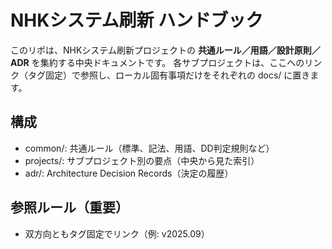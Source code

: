 # NHKシステム刷新 ハンドブック
このリポは、NHKシステム刷新プロジェクトの **共通ルール／用語／設計原則／ADR** を集約する中央ドキュメントです。
各サブプロジェクトは、ここへのリンク（タグ固定）で参照し、ローカル固有事項だけをそれぞれの docs/ に置きます。
## 構成
- common/: 共通ルール（標準、記法、用語、DD判定規則など）
- projects/: サブプロジェクト別の要点（中央から見た索引）
- adr/: Architecture Decision Records（決定の履歴）
## 参照ルール（重要）
- 双方向ともタグ固定でリンク（例: v2025.09）
